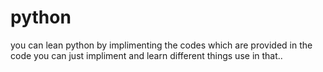 # python
you can lean python by implimenting the codes which are provided in the code 
you can just impliment and learn different things use in that..
  
  



